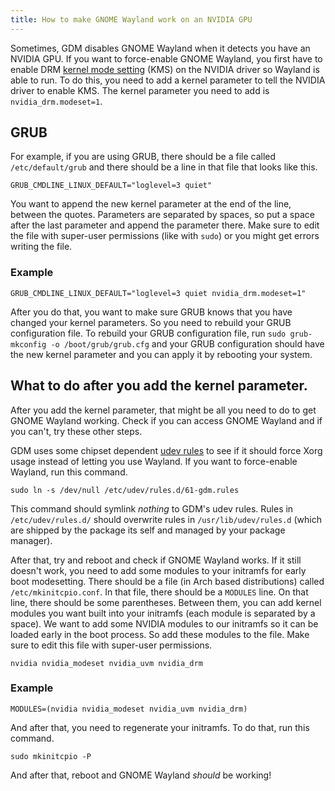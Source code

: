 ```yaml
---
title: How to make GNOME Wayland work on an NVIDIA GPU
---
```

Sometimes, GDM disables GNOME Wayland when it detects you have an NVIDIA GPU. If you want to force-enable GNOME Wayland, you first have to enable DRM [kernel mode setting](https://wiki.archlinux.org/title/Kernel_mode_setting) (KMS) on the NVIDIA driver so Wayland is able to run. To do this, you need to add a kernel parameter to tell the NVIDIA driver to enable KMS. The kernel parameter you need to add is `nvidia_drm.modeset=1`.

## GRUB
For example, if you are using GRUB, there should be a file called `/etc/default/grub` and there should be a line in that file that looks like this.
```
GRUB_CMDLINE_LINUX_DEFAULT="loglevel=3 quiet"
```
You want to append the new kernel parameter at the end of the line, between the quotes. Parameters are separated by spaces, so put a space after the last parameter and append the parameter there. Make sure to edit the file with super-user permissions (like with `sudo`) or you might get errors writing the file.

### Example
 ```
GRUB_CMDLINE_LINUX_DEFAULT="loglevel=3 quiet nvidia_drm.modeset=1"
```
After you do that, you want to make sure GRUB knows that you have changed your kernel parameters. So you need to rebuild your GRUB configuration file. To rebuild your GRUB configuration file, run `sudo grub-mkconfig -o /boot/grub/grub.cfg` and your GRUB configuration should have the new kernel parameter and you can apply it by rebooting your system.

## What to do after you add the kernel parameter.
After you add the kernel parameter, that might be all you need to do to get GNOME Wayland working. Check if you can access GNOME Wayland and if you can't, try these other steps.

GDM uses some chipset dependent [udev rules](https://gitlab.gnome.org/GNOME/gdm/-/blob/main/data/61-gdm.rules.in) to see if it should force Xorg usage instead of letting you use Wayland. If you want to force-enable Wayland, run this command.
```
sudo ln -s /dev/null /etc/udev/rules.d/61-gdm.rules
```
This command should symlink *nothing* to GDM's udev rules. Rules in `/etc/udev/rules.d/` should overwrite rules in `/usr/lib/udev/rules.d` (which are shipped by the package its self and managed by your package manager).


After that, try and reboot and check if GNOME Wayland works. If it still doesn't work, you need to add some modules to your initramfs for early boot modesetting. There should be a file (in Arch based distributions) called `/etc/mkinitcpio.conf`. In that file, there should be a `MODULES` line. On that line, there should be some parentheses. Between them, you can add kernel modules you want built into your initramfs (each module is separated by a space). We want to add some NVIDIA modules to our initramfs so it can be loaded early in the boot process. So add these modules to the file. Make sure to edit this file with super-user permissions.
```
nvidia nvidia_modeset nvidia_uvm nvidia_drm
```
### Example
```
MODULES=(nvidia nvidia_modeset nvidia_uvm nvidia_drm)
```

And after that, you need to regenerate your initramfs. To do that, run this command.
```
sudo mkinitcpio -P
```

And after that, reboot and GNOME Wayland *should* be working!
